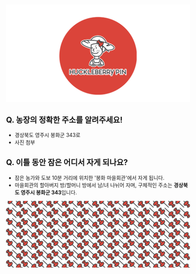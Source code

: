 <img src="https://raw.githubusercontent.com/SUWANKIM/ReadMe/master/profile1.png">


## Q. 농장의 정확한 주소를 알려주세요!

- 경상북도 영주시 봉화군 343로
- 사진 첨부


## Q. 이틀 동안 잠은 어디서 자게 되나요?

 - 잠은 농가와 도보 10분 거리에 위치한 '봉화 마을회관'에서 자게 됩니다.
 - 마을회관의 할아버지 방/할머니 방에서 남/녀 나뉘어 자며, 
 구체적인 주소는 <b>경상북도 영주시 봉화군 343</b>입니다.


<img src="https://raw.githubusercontent.com/SUWANKIM/ReadMe/master/under_pin.png">


